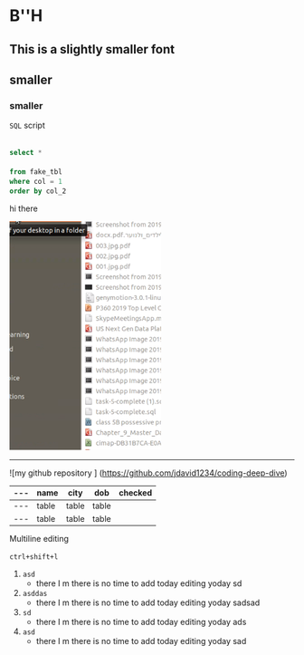 # B''H

## This is a slightly smaller font

## smaller 

### smaller 

`SQL` script

```sql

select *

from fake_tbl 
where col = 1 
order by col_2 

```
hi there 

![](images/screen-shot-1.png)



---

![my github repository ] (https://github.com/jdavid1234/coding-deep-dive)





|---|  name  |  city |  dob | checked|
|---|---|---|---|---|
|---|  table  |  table  | table |
|---|  table  |  table  | table |


Multiline editing 

`ctrl+shift+l`


1. `asd`
    - there I m   there is no time to add today  editing yoday         sd  
2. `asddas`
    - there I m   there is no time to add today  editing yoday      sadsad 
3. `sd`
    - there I m    there is no time to add today editing yoday          ads 
4. `asd`
    - there I m    there is no time to add today editing yoday         sad  
